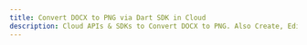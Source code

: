---title: Convert DOCX to PNG via Dart SDK in Clouddescription: Cloud APIs & SDKs to Convert DOCX to PNG. Also Create, Edit & Render Microsoft Word & OpenOffice documents in the Cloud.---